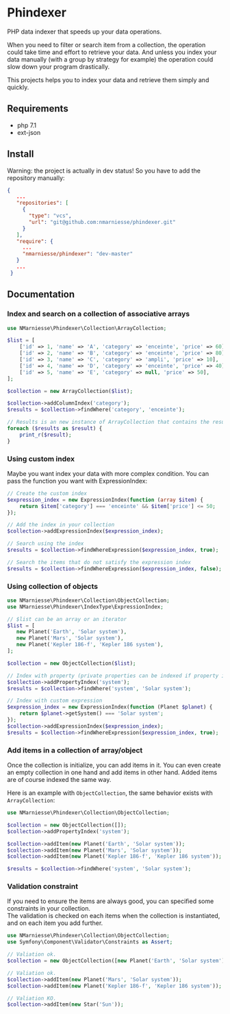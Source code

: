 # Phindexer

PHP data indexer that speeds up your data operations.  

When you need to filter or search item from a collection, the operation could take time and effort to
retrieve your data. And unless you index your data manually (with a group by strategy for example) the 
operation could slow down your program drastically.  

This projects helps you to index your data and retrieve them simply and quickly.  


## Requirements

- php 7.1
- ext-json


## Install

Warning: the project is actually in dev status! So you have to add the repository manually:

```json
{
   ...
   "repositories": [
     {
       "type": "vcs",
       "url": "git@github.com:nmarniesse/phindexer.git"
     }
   ],
   "require": {
     ...
     "nmarniesse/phindexer": "dev-master"
   }
   ...
 }
```


## Documentation

### Index and search on a collection of associative arrays

```php
use NMarniesse\Phindexer\Collection\ArrayCollection;

$list = [
    ['id' => 1, 'name' => 'A', 'category' => 'enceinte', 'price' => 60],
    ['id' => 2, 'name' => 'B', 'category' => 'enceinte', 'price' => 80],
    ['id' => 3, 'name' => 'C', 'category' => 'ampli', 'price' => 10],
    ['id' => 4, 'name' => 'D', 'category' => 'enceinte', 'price' => 40],
    ['id' => 5, 'name' => 'E', 'category' => null, 'price' => 50],
];

$collection = new ArrayCollection($list);

$collection->addColumnIndex('category');
$results = $collection->findWhere('category', 'enceinte');

// Results is an new instance of ArrayCollection that contains the results
foreach ($results as $result) {
    print_r($result);
}
```


### Using custom index

Maybe you want index your data with more complex condition. You can pass the function you want with
ExpressionIndex:

```php
// Create the custom index
$expression_index = new ExpressionIndex(function (array $item) {
    return $item['category'] === 'enceinte' && $item['price'] <= 50;
});

// Add the index in your collection
$collection->addExpressionIndex($expression_index);

// Search using the index
$results = $collection->findWhereExpression($expression_index, true);

// Search the items that do not satisfy the expression index
$results = $collection->findWhereExpression($expression_index, false);

```


### Using collection of objects

```php
use NMarniesse\Phindexer\Collection\ObjectCollection;
use NMarniesse\Phindexer\IndexType\ExpressionIndex;

// $list can be an array or an iterator
$list = [
   new Planet('Earth', 'Solar system'),
   new Planet('Mars', 'Solar system'),
   new Planet('Kepler 186-f', 'Kepler 186 system'),
];

$collection = new ObjectCollection($list);

// Index with property (private properties can be indexed if property is public or method "get" is accessible, here method "getSystem")
$collection->addPropertyIndex('system');
$results = $collection->findWhere('system', 'Solar system');

// Index with custom expression
$expression_index = new ExpressionIndex(function (Planet $planet) {
    return $planet->getSystem() === 'Solar system';
});
$collection->addExpressionIndex($expression_index);
$results = $collection->findWhereExpression($expression_index, true);
```


### Add items in a collection of array/object

Once the collection is initialize, you can add items in it. You can even create an empty collection
in one hand and add items in other hand. Added items are of course indexed the same way.   

Here is an example with `ObjectCollection`, the same behavior exists with `ArrayCollection`:

```php
use NMarniesse\Phindexer\Collection\ObjectCollection;

$collection = new ObjectCollection([]);
$collection->addPropertyIndex('system');

$collection->addItem(new Planet('Earth', 'Solar system'));
$collection->addItem(new Planet('Mars', 'Solar system'));
$collection->addItem(new Planet('Kepler 186-f', 'Kepler 186 system'));

$results = $collection->findWhere('system', 'Solar system');
```


### Validation constraint

If you need to ensure the items are always good, you can specified some constraints in your collection.  
The validation is checked on each items when the collection is instantiated, and on each item you add further.

```php
use NMarniesse\Phindexer\Collection\ObjectCollection;
use Symfony\Component\Validator\Constraints as Assert;

// Valiation ok.
$collection = new ObjectCollection([new Planet('Earth', 'Solar system')], new Assert\Type(['type' => Planet::class]));

// Valiation ok.
$collection->addItem(new Planet('Mars', 'Solar system'));
$collection->addItem(new Planet('Kepler 186-f', 'Kepler 186 system'));

// Valiation KO.
$collection->addItem(new Star('Sun'));
```
